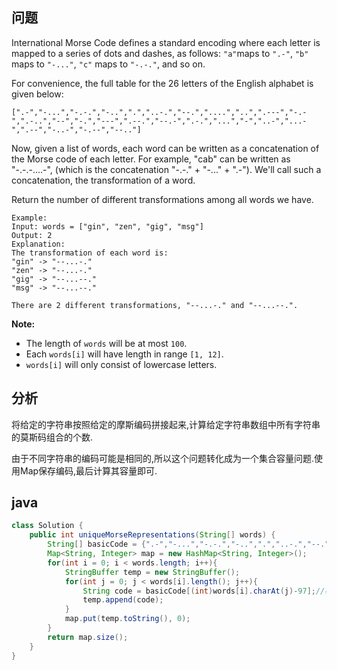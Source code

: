 ## 问题

International Morse Code defines a standard encoding where each letter is mapped to a series of dots and dashes, as follows: `"a"`maps to `".-"`, `"b"` maps to `"-..."`, `"c"` maps to `"-.-."`, and so on.

For convenience, the full table for the 26 letters of the English alphabet is given below:

```
[".-","-...","-.-.","-..",".","..-.","--.","....","..",".---","-.-",".-..","--","-.","---",".--.","--.-",".-.","...","-","..-","...-",".--","-..-","-.--","--.."]
```

Now, given a list of words, each word can be written as a concatenation of the Morse code of each letter. For example, "cab" can be written as "-.-.-....-", (which is the concatenation "-.-." + "-..." + ".-"). We'll call such a concatenation, the transformation of a word.

Return the number of different transformations among all words we have.

```
Example:
Input: words = ["gin", "zen", "gig", "msg"]
Output: 2
Explanation: 
The transformation of each word is:
"gin" -> "--...-."
"zen" -> "--...-."
"gig" -> "--...--."
"msg" -> "--...--."

There are 2 different transformations, "--...-." and "--...--.".

```

 

**Note:**

- The length of `words` will be at most `100`.
- Each `words[i]` will have length in range `[1, 12]`.
- `words[i]` will only consist of lowercase letters.



## 分析

将给定的字符串按照给定的摩斯编码拼接起来,计算给定字符串数组中所有字符串的莫斯码组合的个数.

由于不同字符串的编码可能是相同的,所以这个问题转化成为一个集合容量问题.使用Map保存编码,最后计算其容量即可.

## java

```java
class Solution {
    public int uniqueMorseRepresentations(String[] words) {
        String[] basicCode = {".-","-...","-.-.","-..",".","..-.","--.","....","..",".---","-.-",".-..","--","-.","---",".--.","--.-",".-.","...","-","..-","...-",".--","-..-","-.--","--.."};
        Map<String, Integer> map = new HashMap<String, Integer>();
        for(int i = 0; i < words.length; i++){
            StringBuffer temp = new StringBuffer();
            for(int j = 0; j < words[i].length(); j++){
                String code = basicCode[(int)words[i].charAt(j)-97];//根据ascii码
                temp.append(code);
            }
            map.put(temp.toString(), 0);
        }
        return map.size();
    }
}
```

